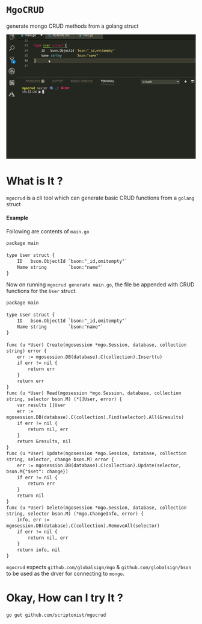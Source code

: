 # `MgoCRUD`
generate mongo CRUD methods from  a golang struct

![Demo](https://raw.githubusercontent.com/scriptonist/mgocrud/master/artifacts/demo-mgocrud.gif)

# What is It ?
`mgocrud` is a cli tool which can generate basic CRUD functions from a `golang` struct
#### Example

Following are contents of `main.go`

```
package main

type User struct {
	ID   bson.ObjectId `bson:"_id,omitempty"`
	Name string        `bson:"name"`
}

```
Now on running `mgocrud generate main.go`, the file be appended with CRUD functions for the `User` struct.

```
package main

type User struct {
	ID   bson.ObjectId `bson:"_id,omitempty"`
	Name string        `bson:"name"`
}

func (u *User) Create(mgosession *mgo.Session, database, collection string) error {
	err := mgosession.DB(database).C(collection).Insert(u)
	if err != nil {
		return err
	}
	return err
}
func (u *User) Read(mgosession *mgo.Session, database, collection string, selector bson.M) (*[]User, error) {
	var results []User
	err := mgosession.DB(database).C(collection).Find(selector).All(&results)
	if err != nil {
		return nil, err
	}
	return &results, nil
}
func (u *User) Update(mgosession *mgo.Session, database, collection string, selector, change bson.M) error {
	err := mgosession.DB(database).C(collection).Update(selector, bson.M{"$set": change})
	if err != nil {
		return err
	}
	return nil
}
func (u *User) Delete(mgosession *mgo.Session, database, collection string, selector bson.M) (*mgo.ChangeInfo, error) {
	info, err := mgosession.DB(database).C(collection).RemoveAll(selector)
	if err != nil {
		return nil, err
	}
	return info, nil
}

```
`mgocrud` expects `github.com/globalsign/mgo` & `github.com/globalsign/bson` to be used as the drver for connecting to `mongo`.
# Okay, How can I try It ?

`go get github.com/scriptonist/mgocrud`
